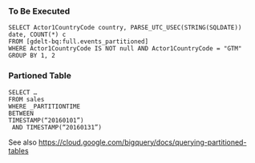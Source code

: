 ### To Be Executed

~~~
SELECT Actor1CountryCode country, PARSE_UTC_USEC(STRING(SQLDATE)) date, COUNT(*) c
FROM [gdelt-bq:full.events_partitioned]
WHERE Actor1CountryCode IS NOT null AND Actor1CountryCode = "GTM" 
GROUP BY 1, 2
~~~

### Partioned Table
~~~
SELECT …
FROM sales
WHERE _PARTITIONTIME
BETWEEN
TIMESTAMP(“20160101”)
 AND TIMESTAMP(“20160131”)
~~~
See also https://cloud.google.com/bigquery/docs/querying-partitioned-tables
